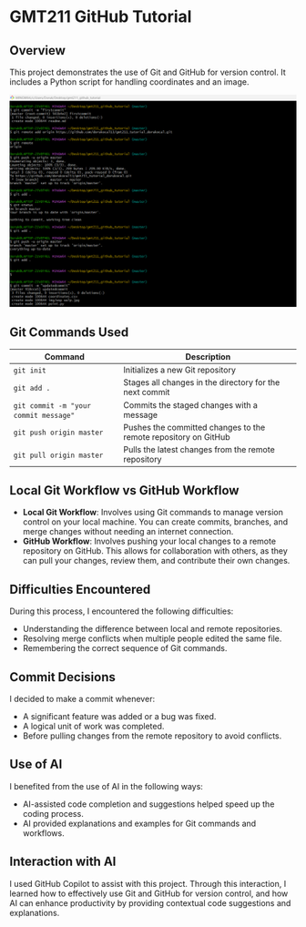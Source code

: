 # GMT211 GitHub Tutorial

## Overview
This project demonstrates the use of Git and GitHub for version control. It includes a Python script for handling coordinates and an image.

![Image](https://github.com/dorukocal13/gmt211_tutorial_dorukocal/blob/d87fc61648902715ba02a2dc1f2e02dcffe603d4/img/Screenshot%202025-03-19%20122650.png)

## Git Commands Used
| Command | Description |
| ------- | ----------- |
| `git init` | Initializes a new Git repository |
| `git add .` | Stages all changes in the directory for the next commit |
| `git commit -m "your commit message"` | Commits the staged changes with a message |
| `git push origin master` | Pushes the committed changes to the remote repository on GitHub |
| `git pull origin master` | Pulls the latest changes from the remote repository |

## Local Git Workflow vs GitHub Workflow
- **Local Git Workflow**: Involves using Git commands to manage version control on your local machine. You can create commits, branches, and merge changes without needing an internet connection.
- **GitHub Workflow**: Involves pushing your local changes to a remote repository on GitHub. This allows for collaboration with others, as they can pull your changes, review them, and contribute their own changes.

## Difficulties Encountered
During this process, I encountered the following difficulties:
- Understanding the difference between local and remote repositories.
- Resolving merge conflicts when multiple people edited the same file.
- Remembering the correct sequence of Git commands.

## Commit Decisions
I decided to make a commit whenever:
- A significant feature was added or a bug was fixed.
- A logical unit of work was completed.
- Before pulling changes from the remote repository to avoid conflicts.

## Use of AI
I benefited from the use of AI in the following ways:
- AI-assisted code completion and suggestions helped speed up the coding process.
- AI provided explanations and examples for Git commands and workflows.

## Interaction with AI
I used GitHub Copilot to assist with this project. Through this interaction, I learned how to effectively use Git and GitHub for version control, and how AI can enhance productivity by providing contextual code suggestions and explanations.
